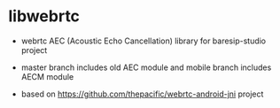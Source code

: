 # libwebrtc
- webrtc AEC (Acoustic Echo Cancellation) library for baresip-studio project

- master branch includes old AEC module and mobile branch includes AECM module

- based on https://github.com/thepacific/webrtc-android-jni project
